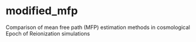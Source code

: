 # modified_mfp
Comparison of mean free path (MFP) estimation methods in cosmological Epoch of Reionization simulations
